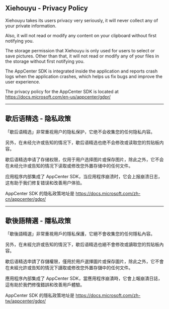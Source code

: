 ## Xiehouyu - Privacy Policy

Xiehouyu takes its users privacy very seriously, it will never collect any of your private information. 

Also, it will not read or modify any content on your clipboard without first notifying you.

The storage permission that Xiehouyu is only used for users to select or save pictures. Other than that, it will not read or modify any of your files in the storage without first notifying you.

The AppCenter SDK is integrated inside the application and reports crash logs when the application crashes, which helps us fix bugs and improve the user experience.

The privacy policy for the AppCenter SDK is located at https://docs.microsoft.com/en-us/appcenter/gdpr/


----

## 歇后语精选 - 隐私政策 

「歇后语精选」非常重视用户的隐私保护，它绝不会收集您的任何隐私内容。

另外，在未经允许或告知的情况下，歇后语精选也绝不会修改或读取您的剪贴板内容。

歇后语精选申请了存储权限，仅用于用户选择图片或保存图片，除此之外，它不会在未经允许或告知的情况下读取或修改您外置存储中的任何文件。

应用程序内部集成了 AppCenter SDK，当应用程序崩溃时，它会上报崩溃日志，这有助于我们修复错误和改善用户体验。

AppCenter SDK 的隐私政策地址是 https://docs.microsoft.com/zh-cn/appcenter/gdpr/


----

## 歇後語精選 - 隱私政策 

「歇後語精選」非常重視用戶的隱私保護，它絕不會收集您的任何隱私內容。

另外，在未經允許或告知的情況下，歇后语精选也絕不會修改或讀取您的剪貼板內容。

歇后语精选申請了存儲權限，僅用於用戶選擇圖片或保存圖片，除此之外，它不會在未經允許或告知的情況下讀取或修改您外置存儲中的任何文件。

應用程序內部集成了 AppCenter SDK，當應用程序崩潰時，它會上報崩潰日誌，這有助於我們修復錯誤和改善用戶體驗。

AppCenter SDK 的隱私政策地址是 https://docs.microsoft.com/zh-tw/appcenter/gdpr/
